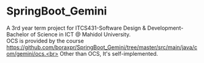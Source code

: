 # SpringBoot_Gemini
A 3rd year term project for ITCS431-Software Design &amp; Development-Bachelor of Science in ICT @ Mahidol University.<br>
OCS is provided by the course https://github.com/boraxpr/SpringBoot_Gemini/tree/master/src/main/java/com/gemini/ocs.<br>
Other than OCS, It's self-implemented.
